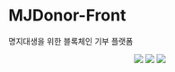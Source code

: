 # MJDonor-Front
명지대생을 위한 블록체인 기부 플랫폼
<p align="center">
  <img src="https://user-images.githubusercontent.com/80878955/262957338-8294d84e-da47-44b8-8d51-fb29e4dd18c0.png">
  <img src="https://user-images.githubusercontent.com/80878955/262957787-ff248409-13d4-4494-a2a0-b96e59f99d3e.png">
  <img src="https://user-images.githubusercontent.com/80878955/262957806-6a77dc39-89eb-45cb-b63a-0aa5aae5955d.png">
 </p>
